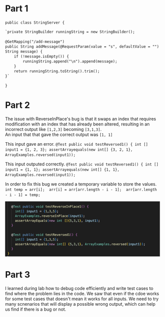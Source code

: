 # Part 1
`public class StringServer {`

    `private StringBuilder runningString = new StringBuilder();

    @GetMapping("/add-message")
    public String addMessage(@RequestParam(value = "s", defaultValue = "") String message) {
        if (!message.isEmpty()) {
            runningString.append("\n").append(message);
        }
        return runningString.toString().trim();
    }`
`}`


# Part 2 
The issue with ReverseInPlace's bug is that it swaps an index that requires modification with an index that has already been altered, resulting in an incorrect output like `[1,2,3]` becoming `[3,1,3]`.   
An input that that gave the correct output was `[1, 1]`

This input gave an error.
`@Test
 public void testReversed1() {
  int [] input1 = {1, 2, 3};
  assertArrayequals(new int[] {3, 2, 1}, ArrayExamples.reversed(input1));`
  
This input outputed correctly.
`@Test
 public void testReversed1() {
  int [] input1 = {1, 1};
  assertArrayequals(new int[] {1, 1}, ArrayExamples.reversed(input1));`
 
In order to fix this bug we created a temporary variable to store the values.
`int temp = arr[i]; 
arr[i] = arr[arr.length - i - 1]; 
arr[arr.length - i - 1] = temp;`

![Image](CSE-15L-Part2-Code.png)


# Part 3
I learned during lab how to debug code efficiently and write test cases to find where the problem lies in the code.
We saw that even if the cdoe works for some test cases that doesn't mean it works for all inputs. 
We need to try many scnenarios that will display a possible wrong output, which can help us find if there is a bug or not.
